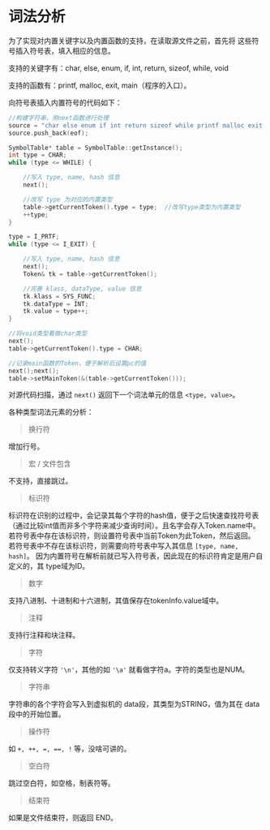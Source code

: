 # 词法分析

为了实现对内置关键字以及内置函数的支持，在读取源文件之前，首先将
这些符号插入符号表，填入相应的信息。

支持的关键字有：char, else, enum, if, int, return, sizeof, while, void

支持的函数有：printf, malloc, exit, main（程序的入口）。

向符号表插入内置符号的代码如下：

```C++
//构建字符串，用next函数进行处理
source = "char else enum if int return sizeof while printf malloc exit void main";
source.push_back(eof);

SymbolTable* table = SymbolTable::getInstance();
int type = CHAR;
while (type <= WHILE) {

    //写入 type, name, hash 信息
	next();

    //改写 type 为对应的内置类型
	table->getCurrentToken().type = type;  //改写type类型为内置类型
	++type;
}

type = I_PRTF;
while (type <= I_EXIT) {

    //写入 type, name, hash 信息
	next();
	Token& tk = table->getCurrentToken();

    //完善 klass, dataType, value 信息
	tk.klass = SYS_FUNC;
	tk.dataType = INT;
	tk.value = type++;
}

//将void类型看做char类型
next();
table->getCurrentToken().type = CHAR;

//记录main函数的Token，便于解析后设置pc的值
next();next();
table->setMainToken(&(table->getCurrentToken()));
```

对源代码扫描，通过 `next()` 返回下一个词法单元的信息 `<type, value>`。

各种类型词法元素的分析：

> 换行符

增加行号。

> 宏 / 文件包含

不支持，直接跳过。

> 标识符

标识符在识别的过程中，会记录其每个字符的hash值，便于之后快速查找符号表
（通过比较int值而非多个字符来减少查询时间）。且名字会存入Token.name中。
若符号表中存在该标识符，则设置符号表中当前Token为此Token，然后返回。
若符号表中不存在该标识符，则需要向符号表中写入其信息 `[type, name, hash]`。
因为内置符号在解析前就已写入符号表，因此现在的标识符肯定是用户自定义的，其
type域为ID。

> 数字

支持八进制、十进制和十六进制，其值保存在tokenInfo.value域中。

> 注释

支持行注释和块注释。

> 字符

仅支持转义字符 `'\n'`，其他的如 `'\a'` 就看做字符a。字符的类型也是NUM。

> 字符串

字符串的各个字符会写入到虚拟机的 data段，其类型为STRING，值为其在 data段中的开始位置。

> 操作符

如 `+, ++, =, ==, !` 等，没啥可讲的。

> 空白符

跳过空白符，如空格，制表符等。

> 结束符

如果是文件结束符，则返回 END。
